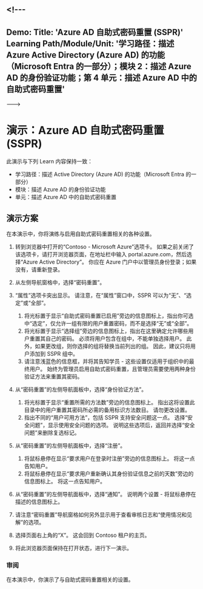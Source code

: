 <a name="---"></a><!---
---
Demo: Title: 'Azure AD 自助式密码重置 (SSPR)' Learning Path/Module/Unit: '学习路径：描述 Azure Active Directory (Azure AD) 的功能（Microsoft Entra 的一部分）；模块 2：描述 Azure AD 的身份验证功能；第 4 单元：描述 Azure AD 中的自助式密码重置'
---
--->

# <a name="demo-azure-ad-self-service-password-reset-sspr"></a>演示：Azure AD 自助式密码重置 (SSPR)

此演示与下列 Learn 内容保持一致：

- 学习路径：描述 Active Directory (Azure AD) 的功能（Microsoft Entra 的一部分）
- 模块：描述 Azure AD 的身份验证功能
- 单元：描述 Azure AD 中的自助式密码重置

## <a name="demo-scenario"></a>演示方案

在本演示中，你将演练与启用自助式密码重置相关的各种设置。

1. 转到浏览器中打开的“Contoso - Microsoft Azure”选项卡。 如果之前关闭了该选项卡，请打开浏览器页面，在地址栏中输入 portal.azure.com，然后选择“Azure Active Directory”。 你应在 Azure 门户中以管理员身份登录；如果没有，请重新登录。

1. 从左侧导航窗格中，选择“密码重置”。

1. “属性”选项卡突出显示。  请注意，在“属性”窗口中，SSPR 可以为“无”、“选定”或“全部”。
    1. 将光标置于显示“自助式密码重置已启用”旁边的信息图标上，指出你可选中“选定”，仅允许一组有限的用户重置密码，而不是选择“无”或“全部”。
    1. 将光标置于显示“选择组”旁边的信息图标上，指出在这里确定允许哪些用户重置其自己的密码。   必须将用户包含在组中，不能单独选择用户。  此外，如果更改组，则你选择的组将替换当前列出的组。  因此，建议只将用户添加到 SSPR 组中。
    1. 请注意浅蓝色的信息框，并将其告知学员 - 这些设置仅适用于组织中的最终用户。 始终为管理员启用自助式密码重置，且管理员需要使用两种身份验证方法来重置其密码。

1. 从“密码重置”的左侧导航面板中，选择“身份验证方法”。
    1. 将光标置于显示“重置所需的方法数”旁边的信息图标上。  指出这将设置此目录中的用户重置其密码所必需的备用标识方法数目。   请勿更改设置。
    1. 指出不同的“用户可用方法”，包括 SSPR 支持安全问题这一点。 选择“安全问题”，显示使用安全问题的选项。 说明这些选项后，返回并选择“安全问题”来删除复选标记。

1. 从“密码重置”的左侧导航面板中，选择“注册”。
    1. 将鼠标悬停在显示“要求用户在登录时注册”旁边的信息图标上。   将这一点告知用户。  
    1. 将鼠标悬停在显示“要求用户重新确认其身份验证信息之前的天数”旁边的信息图标上。   将这一点告知用户。  

1. 从“密码重置”的左侧导航面板中，选择“通知”。  说明两个设置 - 将鼠标悬停在描述的信息图标上。

1. 请注意“密码重置”导航窗格如何另外显示用于查看审核日志和“使用情况和见解”的选项。

1. 选择页面右上角的“X”。 这会回到 Contoso 租户的主页。

1. 将此浏览器页面保持在打开状态，进行下一演示。

### <a name="review"></a>审阅

在本演示中，你演示了与自助式密码重置相关的设置。
